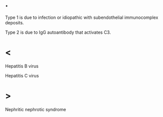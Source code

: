 # .

Type 1 is due to infection or idiopathic with subendothelial immunocomplex deposits.

Type 2 is due to IgG autoantibody that activates C3.

# <

Hepatitis B virus

Hepatitis C virus

# >

Nephritic nephrotic syndrome
